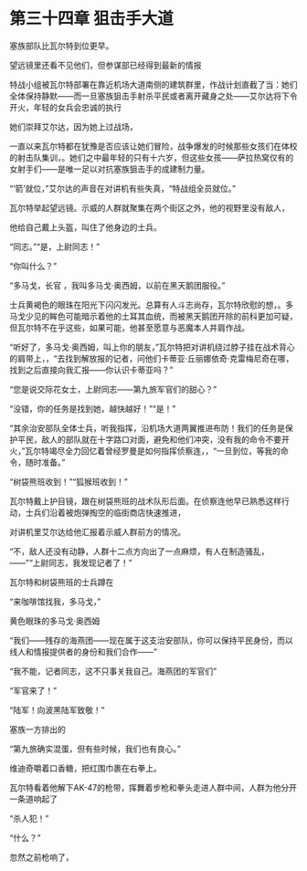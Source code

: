 # 第三十四章 狙击手大道



塞族部队比瓦尔特到位更早。

望远镜里还看不见他们，但参谋部已经得到最新的情报

特战小组被瓦尔特部署在靠近机场大道南侧的建筑群里，作战计划直截了当：她们全体保持静默——而一旦塞族狙击手射杀平民或者离开藏身之处——艾尔达将下令开火，年轻的女兵会忠诚的执行

她们崇拜艾尔达，因为她上过战场，

一直以来瓦尔特都在犹豫是否应该让她们冒险，战争爆发的时候那些女孩们在体校的射击队集训，。她们之中最年轻的只有十六岁，但这些女孩——萨拉热窝仅有的女射手们——是唯一足以对抗塞族狙击手的成建制力量。

“‘箭’就位，”艾尔达的声音在对讲机有些失真，“特战组全员就位。”

瓦尔特举起望远镜。示威的人群就聚集在两个街区之外，他的视野里没有敌人，

他给自己戴上头盔，叫住了他身边的士兵。

“同志。”“是，上尉同志！”

“你叫什么？”

“多马戈，长官 ，我叫多马戈·奥西姆，以前在黑天鹅团服役。”

士兵黄褐色的眼珠在阳光下闪闪发光。总算有人斗志尚存，瓦尔特欣慰的想，。多马戈少见的眸色可能暗示着他的土耳其血统，而被黑天鹅团开除的前科更加可疑，但瓦尔特不在乎这些，如果可能，他甚至愿意与恶魔本人并肩作战。

“听好了，多马戈·奥西姆，叫上你的朋友，”瓦尔特把对讲机绕过脖子挂在战术背心的肩带上，，“去找到解放报的记者，问他们卡蒂亚·丘丽娜依奇·克雷梅尼奇在哪，找到之后直接向我汇报——你认识卡蒂亚吗？”

“您是说交际花女士，上尉同志——第九旅军官们的甜心？”

“没错，你的任务是找到她，越快越好！”“是！”

“其余治安部队全体士兵，听我指挥，沿机场大道两翼推进布防！我们的任务是保护平民，敌人的部队就在十字路口对面，避免和他们冲突，没有我的命令不要开火，”瓦尔特竭尽全力回忆着曾经罗曼是如何指挥侦察连，，“一旦到位，等我的命令，随时准备。”

“树袋熊班收到！”“狐猴班收到！”

瓦尔特戴上护目镜，跟在树袋熊班的战术队形后面。在侦察连他早已熟悉这样行动，士兵们沿着被炮弹掏空的临街商店快速推进，

对讲机里艾尔达给他汇报着示威人群前方的情况。

“不，敌人还没有动静，人群十二点方向出了一点麻烦，有人在制造骚乱，——”“上尉同志，我发现记者了！”

瓦尔特和树袋熊班的士兵蹲在

“来咖啡馆找我，多马戈，”

黄色眼珠的多马戈·奥西姆



“我们——残存的海燕团——现在属于这支治安部队，你可以保持平民身份，而以线人和情报提供者的身份和我们合作——”



“我不能，记者同志，这不只事关我自己。海燕团的军官们”





“军官来了！”

“陆军！向波黑陆军致敬！”



塞族一方排出的





“第九旅确实混蛋，但有些时候，我们也有良心。”

维迪奇嚼着口香糖，把红围巾裹在右拳上。

瓦尔特看着他解下AK-47的枪带，挥舞着步枪和拳头走进人群中间，人群为他分开一条道响起了

“杀人犯！”





“什么？”

忽然之前枪响了，

